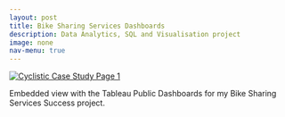 ```yaml
---
layout: post
title: Bike Sharing Services Dashboards
description: Data Analytics, SQL and Visualisation project
image: none
nav-menu: true
---
```


<div class='tableauPlaceholder' id='viz1721557101381' style='position: relative'>
  <noscript>
  <a href='#'><img alt='Cyclistic Case Study Page 1 ' src='https:&#47;&#47;public.tableau.com&#47;static&#47;images&#47;Cy&#47;CyclisticCaseStudy_17210605199230&#47;CyclisticCaseStudy&#47;1_rss.png' style='border: none' /></a>
  </noscript>
  <object class='tableauViz'  style='display:none;'>
    <param name='host_url' value='https%3A%2F%2Fpublic.tableau.com%2F' /> 
    <param name='embed_code_version' value='3' /> 
    <param name='site_root' value='' />
    <param name='name' value='CyclisticCaseStudy_17210605199230&#47;CyclisticCaseStudy' />
    <param name='tabs' value='no' />
    <param name='toolbar' value='yes' />
    <param name='static_image' value='https:&#47;&#47;public.tableau.com&#47;static&#47;images&#47;Cy&#47;CyclisticCaseStudy_17210605199230&#47;CyclisticCaseStudy&#47;1.png' /> 
    <param name='animate_transition' value='yes' />
    <param name='display_static_image' value='yes' />
    <param name='display_spinner' value='yes' /><param name='display_overlay' value='yes' />
    <param name='display_count' value='yes' /><param name='language' value='en-US' />
  </object>
</div>                
<script type='text/javascript'> var divElement = document.getElementById('viz1721557101381'); var vizElement = divElement.getElementsByTagName('object')[0]; 
  if ( divElement.offsetWidth > 800 ) { vizElement.style.width='1600px';vizElement.style.height='927px';} 
  else if ( divElement.offsetWidth > 500 ) { vizElement.style.width='1600px';vizElement.style.height='927px';} 
  else { vizElement.style.width='100%';vizElement.style.height='1777px';} var scriptElement = document.createElement('script'); scriptElement.src = 'https://public.tableau.com/javascripts/api/viz_v1.js'; vizElement.parentNode.insertBefore(scriptElement, vizElement);                
</script>


Embedded view with the Tableau Public Dashboards for my Bike Sharing Services Success project.
